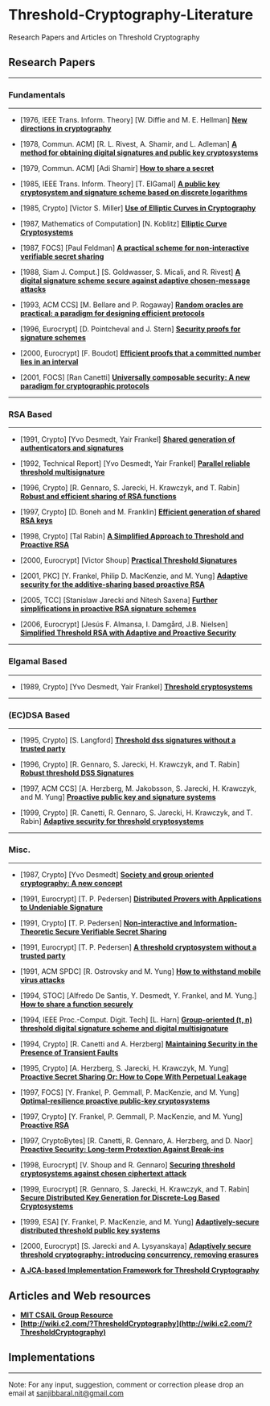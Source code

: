 # Threshold-Cryptography-Literature
Research Papers and Articles on Threshold Cryptography

## Research Papers

---
### Fundamentals
---

- [1976, IEEE Trans. Inform. Theory] [W. Diffie and M. E. Hellman] **[New directions in cryptography](https://ee.stanford.edu/~hellman/publications/24.pdf)**

- [1978, Commun. ACM] [R. L. Rivest, A. Shamir, and L. Adleman] **[A method for obtaining digital signatures and public key cryptosystems](https://people.csail.mit.edu/rivest/Rsapaper.pdf)**

- [1979, Commun. ACM] [Adi Shamir] **[How to share a secret](https://cs.jhu.edu/~sdoshi/crypto/papers/shamirturing.pdf)**

- [1985, IEEE Trans. Inform. Theory] [T. ElGamal] **[A public key cryptosystem and signature scheme based on discrete logarithms](https://people.csail.mit.edu/alinush/6.857-spring-2015/papers/elgamal.pdf)**

- [1985, Crypto] [Victor S. Miller] **[Use of Elliptic Curves in Cryptography](https://link.springer.com/content/pdf/10.1007%2F3-540-39799-X_31.pdf)**

- [1987, Mathematics of Computation] [N. Koblitz] **[Elliptic Curve Cryptosystems](http://pages.cs.wisc.edu/~cs812-1/koblitz87.pdf)**

- [1987, FOCS] [Paul Feldman] **[A practical scheme for non-interactive verifiable secret sharing](https://www.cs.umd.edu/~gasarch/TOPICS/secretsharing/feldmanVSS.pdf)**

- [1988, Siam J. Comput.] [S. Goldwasser, S. Micali, and R. Rivest] **[A digital signature scheme secure against adaptive chosen-message attacks](https://people.csail.mit.edu/rivest/GoldwasserMicaliRivest-ADigitalSignatureSchemeSecureAgainstAdaptiveChosenMessageAttacks.pdf)**

- [1993, ACM CCS] [M. Bellare and P. Rogaway] **[Random oracles are practical: a paradigm for designing efficient protocols](https://cseweb.ucsd.edu/~mihir/papers/ro.pdf)**

- [1996, Eurocrypt] [D. Pointcheval and J. Stern] **[Security proofs for signature schemes](https://www.di.ens.fr/david.pointcheval/Documents/Papers/1996_eurocrypt.pdf)**

- [2000, Eurocrypt] [F. Boudot] **[Efficient proofs that a committed number lies in an interval](https://www.iacr.org/archive/eurocrypt2000/1807/18070437-new.pdf)**

- [2001, FOCS] [Ran Canetti] **[Universally composable security: A new paradigm for cryptographic protocols](https://eprint.iacr.org/2000/067.pdf)**


---
### RSA Based
---
- [1991, Crypto] [Yvo Desmedt, Yair Frankel] **[Shared generation of authenticators and signatures](https://link.springer.com/content/pdf/10.1007%2F3-540-46766-1_37.pdf)**

- [1992, Technical Report] [Yvo Desmedt, Yair Frankel] **[Parallel reliable threshold multisignature](https://pdfs.semanticscholar.org/51d0/e2be6d242ea7164595e2b9b0da475dbb3dc8.pdf)**

- [1996, Crypto] [R. Gennaro, S. Jarecki, H. Krawczyk, and T. Rabin] **[Robust and efficient sharing of RSA functions](http://citeseerx.ist.psu.edu/viewdoc/download?doi=10.1.1.29.6975&rep=rep1&type=pdf)**

- [1997, Crypto] [D. Boneh and M. Franklin] **[Efficient generation of shared RSA keys](http://citeseerx.ist.psu.edu/viewdoc/download?doi=10.1.1.22.859&rep=rep1&type=pdf)**

- [1998, Crypto] [Tal Rabin] **[A Simplified Approach to Threshold and Proactive RSA](http://citeseerx.ist.psu.edu/viewdoc/download?doi=10.1.1.91.8348&rep=rep1&type=pdf)**

- [2000, Eurocrypt] [Victor Shoup] **[Practical Threshold Signatures](https://www.iacr.org/archive/eurocrypt2000/1807/18070209-new.pdf)**

- [2001, PKC] [Y. Frankel, Philip D. MacKenzie, and M. Yung] **[Adaptive security for the additive-sharing based proactive RSA](https://dl.acm.org/citation.cfm?id=648118.746741)**

- [2005, TCC] [Stanislaw Jarecki and Nitesh Saxena] **[Further simplifications in proactive RSA signature schemes](https://www.ics.uci.edu/~stasio/Papers/js05.pdf)**

- [2006, Eurocrypt] [Jesús F. Almansa, I. Damgård, J.B. Nielsen] **[Simplified Threshold RSA with Adaptive and Proactive Security](https://link.springer.com/content/pdf/10.1007%2F11761679_35.pdf)**


---
### Elgamal Based
---
- [1989, Crypto] [Yvo Desmedt, Yair Frankel] **[Threshold cryptosystems](https://link.springer.com/content/pdf/10.1007%2F0-387-34805-0_28.pdf)**



---
### (EC)DSA Based
---
- [1995, Crypto] [S. Langford] **[Threshold dss signatures without a trusted party](https://link.springer.com/content/pdf/10.1007%2F3-540-44750-4_32.pdf)**

- [1996, Crypto] [R. Gennaro, S. Jarecki, H. Krawczyk, and T. Rabin] **[Robust threshold DSS Signatures](http://citeseerx.ist.psu.edu/viewdoc/download?doi=10.1.1.32.1659&rep=rep1&type=pdf)**

- [1997, ACM CCS] [A. Herzberg, M. Jakobsson, S. Jarecki, H. Krawczyk, and M. Yung] **[Proactive public key and signature systems](http://markus-jakobsson.com/papers/jakobsson-ccs97.pdf)**

- [1999, Crypto] [R. Canetti, R. Gennaro, S. Jarecki, H. Krawczyk, and T. Rabin] **[Adaptive security for threshold cryptosystems](https://link.springer.com/content/pdf/10.1007%2F3-540-48405-1_7.pdf)**

---
### Misc.
---
- [1987, Crypto] [Yvo Desmedt] **[Society and group oriented cryptography: A new concept](https://link.springer.com/content/pdf/10.1007%2F3-540-48184-2_8.pdf)**

- [1991, Eurocrypt] [T. P. Pedersen] **[Distributed Provers with Applications to Undeniable Signature](https://link.springer.com/content/pdf/10.1007/3-540-46416-6_20.pdf)**

- [1991, Crypto] [T. P. Pedersen] **[Non-interactive and Information-Theoretic Secure Verifiable Secret Sharing](https://www.cs.cornell.edu/courses/cs754/2001fa/129.PDF)**

- [1991, Eurocrypt] [T. P. Pedersen] **[A threshold cryptosystem without a trusted party](https://link.springer.com/content/pdf/10.1007%2F3-540-46416-6_47.pdf)**

- [1991, ACM SPDC] [R. Ostrovsky and M. Yung] **[How to withstand mobile virus attacks](http://web.cs.ucla.edu/~rafail/PUBLIC/05.pdf)**

- [1994, STOC] [Alfredo De Santis, Y. Desmedt, Y. Frankel, and M. Yung.] **[How to share a function securely](https://dl.acm.org/citation.cfm?id=195405)**

- [1994, IEEE Proc.-Comput. Digit. Tech] [L. Harn] **[Group-oriented (t, n) threshold digital signature scheme and digital multisignature](https://ieeexplore.ieee.org/abstract/document/326780)**

- [1994, Crypto] [R. Canetti and A. Herzberg] **[Maintaining Security in the Presence of Transient Faults](https://link.springer.com/content/pdf/10.1007%2F3-540-48658-5_38.pdf)**

- [1995, Crypto] [A. Herzberg, S. Jarecki, H. Krawczyk, M. Yung] **[Proactive Secret Sharing Or: How to Cope With Perpetual Leakage](https://link.springer.com/content/pdf/10.1007%2F3-540-44750-4_27.pdf)**

- [1997, FOCS] [Y. Frankel, P. Gemmall, P. MacKenzie, and M. Yung] **[Optimal-resilience proactive public-key cryptosystems](https://pdfs.semanticscholar.org/c4e8/88b4a903f93999416e07e54f55a2f930fc97.pdf)**

- [1997, Crypto] [Y. Frankel, P. Gemmall, P. MacKenzie, and M. Yung] **[Proactive RSA](https://pdfs.semanticscholar.org/5f17/c85a2221519fa456880c6a85b271e6bc6d3a.pdf?_ga=2.113170052.1836115853.1546542855-115385970.1546542855)**

- [1997, CryptoBytes] [R. Canetti, R. Gennaro, A. Herzberg, and D. Naor] **[Proactive Security: Long-term Protextion Against Break-ins](https://pdfs.semanticscholar.org/a7e8/7f9171cf7dc56c5db27a396ec5c59b09a29a.pdf)**

- [1998, Eurocrypt] [V. Shoup and R. Gennaro] **[Securing threshold cryptosystems against chosen ciphertext attack](https://www.shoup.net/papers/thresh1.pdf)**

- [1999, Eurocrypt] [R. Gennaro, S. Jarecki, H. Krawczyk, and T. Rabin] **[Secure Distributed Key Generation for Discrete-Log Based Cryptosystems](http://citeseerx.ist.psu.edu/viewdoc/download?doi=10.1.1.50.2737&rep=rep1&type=pdf)**

- [1999, ESA] [Y. Frankel, P. MacKenzie, and M. Yung] **[Adaptively-secure distributed threshold public key systems](https://dl.acm.org/citation.cfm?id=740147)**

- [2000, Eurocrypt] [S. Jarecki and A. Lysyanskaya] **[Adaptively secure threshold cryptography: introducing concurrency, removing erasures](https://www.iacr.org/archive/eurocrypt2000/1807/18070223-new.pdf)**


- **[A JCA-based Implementation Framework for Threshold Cryptography](https://www.acsac.org/2001/papers/42.pdf)**



## Articles and Web resources
- **[MIT CSAIL Group Resource](http://groups.csail.mit.edu/cis/cis-threshold.html)**
- **[http://wiki.c2.com/?ThresholdCryptography](http://wiki.c2.com/?ThresholdCryptography)**

## Implementations



---



Note: For any input, suggestion, comment or correction please drop an email at sanjibbaral.nit@gmail.com 
